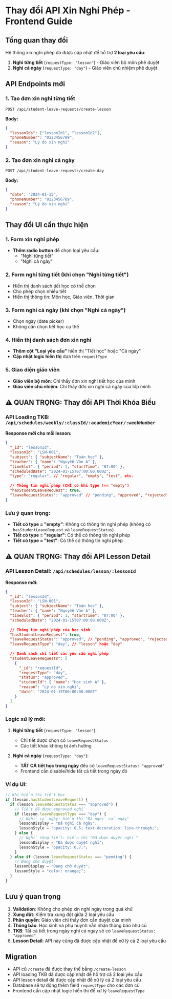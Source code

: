 # Thay đổi API Xin Nghỉ Phép - Frontend Guide

## Tổng quan thay đổi

Hệ thống xin nghỉ phép đã được cập nhật để hỗ trợ **2 loại yêu cầu**:

1. **Nghỉ từng tiết** (`requestType: "lesson"`) - Giáo viên bộ môn phê duyệt
2. **Nghỉ cả ngày** (`requestType: "day"`) - Giáo viên chủ nhiệm phê duyệt

## API Endpoints mới

### 1. Tạo đơn xin nghỉ từng tiết
```
POST /api/student-leave-requests/create-lesson
```

**Body:**
```json
{
  "lessonIds": ["lessonId1", "lessonId2"],
  "phoneNumber": "0123456789",
  "reason": "Lý do xin nghỉ"
}
```

### 2. Tạo đơn xin nghỉ cả ngày
```
POST /api/student-leave-requests/create-day
```

**Body:**
```json
{
  "date": "2024-01-15",
  "phoneNumber": "0123456789", 
  "reason": "Lý do xin nghỉ"
}
```

## Thay đổi UI cần thực hiện

### 1. Form xin nghỉ phép
- **Thêm radio button** để chọn loại yêu cầu:
  - "Nghỉ từng tiết"
  - "Nghỉ cả ngày"

### 2. Form nghỉ từng tiết (khi chọn "Nghỉ từng tiết")
- Hiển thị danh sách tiết học có thể chọn
- Cho phép chọn nhiều tiết
- Hiển thị thông tin: Môn học, Giáo viên, Thời gian

### 3. Form nghỉ cả ngày (khi chọn "Nghỉ cả ngày")
- Chọn ngày (date picker)
- Không cần chọn tiết học cụ thể

### 4. Hiển thị danh sách đơn xin nghỉ
- **Thêm cột "Loại yêu cầu"** hiển thị "Tiết học" hoặc "Cả ngày"
- **Cập nhật logic hiển thị** dựa trên `requestType`

### 5. Giao diện giáo viên
- **Giáo viên bộ môn**: Chỉ thấy đơn xin nghỉ tiết học của mình
- **Giáo viên chủ nhiệm**: Chỉ thấy đơn xin nghỉ cả ngày của lớp mình

## ⚠️ QUAN TRỌNG: Thay đổi API Thời Khóa Biểu

### API Loading TKB: `/api/schedules/weekly/:classId/:academicYear/:weekNumber`

**Response mới cho mỗi lesson:**
```json
{
  "_id": "lessonId",
  "lessonId": "LSN-001",
  "subject": { "subjectName": "Toán học" },
  "teacher": { "name": "Nguyễn Văn A" },
  "timeSlot": { "period": 1, "startTime": "07:00" },
  "scheduledDate": "2024-01-15T07:00:00.000Z",
  "type": "regular", // "regular", "empty", "test", etc.
  
  // Thông tin nghỉ phép (CHỈ có khi type !== "empty")
  "hasStudentLeaveRequest": true,
  "leaveRequestStatus": "approved" // "pending", "approved", "rejected"
}
```

### Lưu ý quan trọng:

- **Tiết có type = "empty"**: Không có thông tin nghỉ phép (không có `hasStudentLeaveRequest` và `leaveRequestStatus`)
- **Tiết có type = "regular"**: Có thể có thông tin nghỉ phép
- **Tiết có type = "test"**: Có thể có thông tin nghỉ phép

## ⚠️ QUAN TRỌNG: Thay đổi API Lesson Detail

### API Lesson Detail: `/api/schedules/lesson/:lessonId`

**Response mới:**
```json
{
  "_id": "lessonId",
  "lessonId": "LSN-001",
  "subject": { "subjectName": "Toán học" },
  "teacher": { "name": "Nguyễn Văn A" },
  "timeSlot": { "period": 1, "startTime": "07:00" },
  "scheduledDate": "2024-01-15T07:00:00.000Z",
  
  // Thông tin nghỉ phép của học sinh
  "hasStudentLeaveRequest": true,
  "leaveRequestStatus": "approved", // "pending", "approved", "rejected"
  "leaveRequestType": "day", // "lesson" hoặc "day"
  
  // Danh sách chi tiết các yêu cầu nghỉ phép
  "studentLeaveRequests": [
    {
      "_id": "requestId",
      "requestType": "day",
      "status": "approved",
      "studentId": { "name": "Học sinh A" },
      "reason": "Lý do xin nghỉ",
      "date": "2024-01-15T00:00:00.000Z"
    }
  ]
}
```

### Logic xử lý mới:

1. **Nghỉ từng tiết** (`requestType: "lesson"`):
   - Chỉ tiết được chọn có `leaveRequestStatus`
   - Các tiết khác không bị ảnh hưởng

2. **Nghỉ cả ngày** (`requestType: "day"`):
   - **TẤT CẢ tiết học trong ngày** đều có `leaveRequestStatus: "approved"`
   - Frontend cần disable/hide tất cả tiết trong ngày đó

### Ví dụ UI:

```javascript
// Khi hiển thị tiết học
if (lesson.hasStudentLeaveRequest) {
  if (lesson.leaveRequestStatus === "approved") {
    // Tiết đã được approved nghỉ
    if (lesson.leaveRequestType === "day") {
      // Nghỉ cả ngày: hiển thị "Đã nghỉ cả ngày"
      lessonDisplay = "Đã nghỉ cả ngày";
      lessonStyle = "opacity: 0.5; text-decoration: line-through;";
    } else {
      // Nghỉ từng tiết: hiển thị "Đã được duyệt nghỉ"
      lessonDisplay = "Đã được duyệt nghỉ";
      lessonStyle = "opacity: 0.7;";
    }
  } else if (lesson.leaveRequestStatus === "pending") {
    // Đang chờ duyệt
    lessonDisplay = "Đang chờ duyệt";
    lessonStyle = "color: orange;";
  }
}
```

## Lưu ý quan trọng

1. **Validation**: Không cho phép xin nghỉ ngày trong quá khứ
2. **Xung đột**: Kiểm tra xung đột giữa 2 loại yêu cầu
3. **Phân quyền**: Giáo viên chỉ thấy đơn cần duyệt của mình
4. **Thông báo**: Học sinh và phụ huynh vẫn nhận thông báo như cũ
5. **TKB**: Tất cả tiết trong ngày nghỉ cả ngày sẽ có `leaveRequestStatus: "approved"`
6. **Lesson Detail**: API này cũng đã được cập nhật để xử lý cả 2 loại yêu cầu

## Migration

- API cũ `/create` đã được thay thế bằng `/create-lesson`
- API loading TKB đã được cập nhật để hỗ trợ cả 2 loại yêu cầu
- API lesson detail đã được cập nhật để xử lý cả 2 loại yêu cầu
- Database sẽ tự động thêm field `requestType` cho các đơn cũ
- Frontend cần cập nhật logic hiển thị để xử lý `leaveRequestType`
